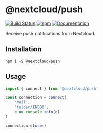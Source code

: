 # @nextcloud/push

[![Build Status](https://travis-ci.com/nextcloud/nextcloud-push.svg?branch=master)](https://travis-ci.com/nextcloud/nextcloud-push)
[![npm](https://img.shields.io/npm/v/@nextcloud/push.svg)](https://www.npmjs.com/package/@nextcloud/push)
[![Documentation](https://img.shields.io/badge/Documentation-online-brightgreen)](https://nextcloud.github.io/nextcloud-push/)

Receive push notifications from Nextcloud.

## Installation

```
npm i -S @nextcloud/push
```

## Usage

```js
import { connect } from '@nextcloud/push'

const connection = connect(
    'mail',
    'folder/INBOX',
    e => console.info(e)
)

connection.close()
```
